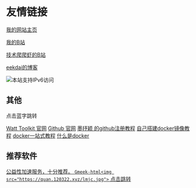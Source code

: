 # 友情链接

[我的网站主页](http://home.120322.xyz/)

[我的B站](https://space.bilibili.com/3493132840733608/)

[技术爬爬虾的B站](https://space.bilibili.com/316183842)

[eekdai的博客](https://blog.meekdai.com/)

<a href="https://ipw.cn/ipv6webcheck/?site=home.120322.xyz" title="本站支持IPv6访问" target='_blank'><img style='display:inline-block;vertical-align:middle' alt="本站支持IPv6访问" src="https://static.ipw.cn/icon/ipv6-s1.svg"></a>

## 其他

点击蓝字跳转

[Watt Toolkit  官网](https://steampp.net/)
[Github  官网](https://github.com/)
[墨抒颖  的github注册教程](https://www.cnblogs.com/moshuying/p/15367181.html)
[自己搭建docker镜像教程](https://www.bilibili.com/video/BV1vDbyeUENh/?spm_id_from=333.337.search-card.all.click)
[docker一站式教程](https://www.bilibili.com/video/BV1fS411A71Y/?vd_source=2152fcb6c36b2bebb36184c43a243d0f)
[什么是docker](https://blog.csdn.net/weixin_44232093/article/details/124297427)

## 推荐软件
[公益性加速服务，十分推荐。
`Gmeek-html<img src="https://quan.120322.xyz/lmjc.jpg">`
点击跳转
](http://lanmao.sbs/#/register?code=puclcF8k)